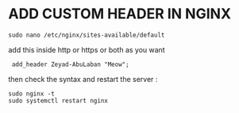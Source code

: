 # ADD CUSTOM HEADER IN NGINX

```
sudo nano /etc/nginx/sites-available/default

```

add this inside http or https or both as you want&#x20;

```
 add_header Zeyad-AbuLaban "Meow";
```

then check the syntax and restart the server :&#x20;

```
sudo nginx -t
sudo systemctl restart nginx

```
